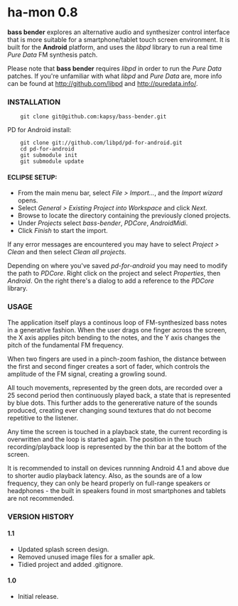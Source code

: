 # ha-mon 0.8

**bass bender** explores an alternative audio and synthesizer control interface that is more suitable for a smartphone/tablet touch screen environment. It is built for the **Android** platform, and uses the *libpd* library to run a real time *Pure Data* FM synthesis patch.

Please note that **bass bender** requires *libpd* in order to run the *Pure Data* patches. If you're unfamiliar with what *libpd* and *Pure Data* are, more info can be found at <http://github.com/libpd> and <http://puredata.info/>.

### INSTALLATION

        git clone git@github.com:kapsy/bass-bender.git

PD for Android install:

        git clone git://github.com/libpd/pd-for-android.git
        cd pd-for-android
        git submodule init
        git submodule update

#### ECLIPSE SETUP:

* From the main menu bar, select *File > Import...*, and the *Import wizard* opens.
* Select *General > Existing Project into Workspace* and click *Next*.
* Browse to locate the directory containing the previously cloned projects.
* Under *Projects* select *bass-bender*, *PDCore*, *AndroidMidi*.
* Click *Finish* to start the import.

If any error messages are encountered you may have to select *Project > Clean* and then select *Clean all projects*. 

Depending on where you've saved *pd-for-android* you may need to modify the path to *PDCore*. Right click on the project and select *Properties*, then *Android*. On the right there's a dialog to add a reference to the *PDCore* library.

### USAGE

The application itself plays a continous loop of FM-synthesized bass notes in a generative fashion. When the user drags one finger across the screen, the X axis applies pitch bending to the notes, and the Y axis changes the pitch of the fundamental FM frequency. 

When two fingers are used in a pinch-zoom fashion, the distance between the first and second finger creates a sort of fader, which controls the amplitude of the FM signal, creating a growling sound. 

All touch movements, represented by the green dots, are recorded over a 25 second period then continuously played back, a state that is represented by blue dots. This further adds to the genererative nature of the sounds produced, creating ever changing sound textures that do not become repetitive to the listener.

Any time the screen is touched in a playback state, the current recording is overwritten and the loop is started again. The position in the touch recording/playback loop is represented by the thin bar at the bottom of the screen.

It is recommended to install on devices runnning Android 4.1 and above due to shorter audio playback latency. Also, as the sounds are of a low frequency, they can only be heard properly on full-range speakers or headphones - the built in speakers found in most smartphones and tablets are not recommended. 

### VERSION HISTORY

#### 1.1
* Updated splash screen design.
* Removed unused image files for a smaller apk.
* Tidied project and added .gitignore.

#### 1.0
* Initial release.
